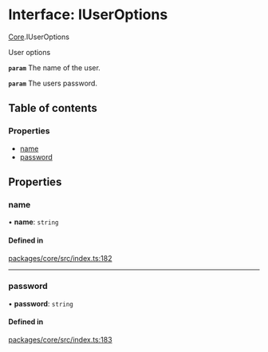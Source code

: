 # Interface: IUserOptions

[Core](../modules/Core.md).IUserOptions

User options

**`param`** The name of the user.

**`param`** The users password.

## Table of contents

### Properties

- [name](Core.IUserOptions.md#name)
- [password](Core.IUserOptions.md#password)

## Properties

### name

• **name**: `string`

#### Defined in

[packages/core/src/index.ts:182](https://github.com/iniquitybbs/iniquity/blob/5dc4891/packages/core/src/index.ts#L182)

___

### password

• **password**: `string`

#### Defined in

[packages/core/src/index.ts:183](https://github.com/iniquitybbs/iniquity/blob/5dc4891/packages/core/src/index.ts#L183)
